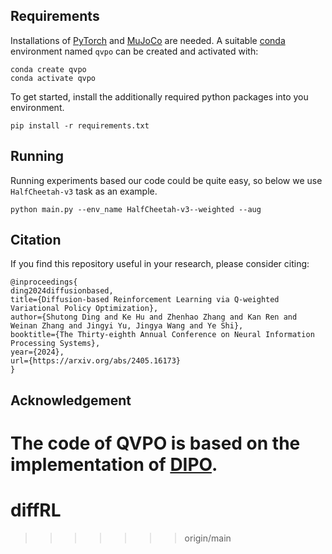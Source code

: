 
## Requirements
Installations of [PyTorch](https://pytorch.org/) and [MuJoCo](https://github.com/deepmind/mujoco) are needed. 
A suitable [conda](https://conda.io) environment named `qvpo` can be created and activated with:
```
conda create qvpo
conda activate qvpo
```
To get started, install the additionally required python packages into you environment.
```
pip install -r requirements.txt
```

## Running
Running experiments based our code could be quite easy, so below we use `HalfCheetah-v3` task as an example. 

```
python main.py --env_name HalfCheetah-v3--weighted --aug
```

## Citation
If you find this repository useful in your research, please consider citing:

```
@inproceedings{
ding2024diffusionbased,
title={Diffusion-based Reinforcement Learning via Q-weighted Variational Policy Optimization},
author={Shutong Ding and Ke Hu and Zhenhao Zhang and Kan Ren and Weinan Zhang and Jingyi Yu, Jingya Wang and Ye Shi},
booktitle={The Thirty-eighth Annual Conference on Neural Information Processing Systems},
year={2024},
url={https://arxiv.org/abs/2405.16173}
}
```

## Acknowledgement

The code of QVPO is based on the implementation of [DIPO](https://github.com/BellmanTimeHut/DIPO).
=======
# diffRL
>>>>>>> origin/main
